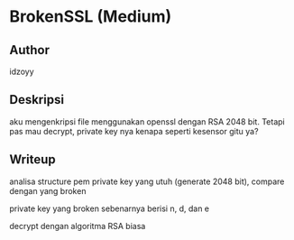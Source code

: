 # BrokenSSL (Medium)

## Author
idzoyy

## Deskripsi
aku mengenkripsi file menggunakan openssl dengan RSA 2048 bit. Tetapi pas mau decrypt, private key nya kenapa seperti kesensor gitu ya?

## Writeup
analisa structure pem private key yang utuh (generate 2048 bit), compare dengan yang broken

private key yang broken sebenarnya berisi n, d, dan e

decrypt dengan algoritma RSA biasa
